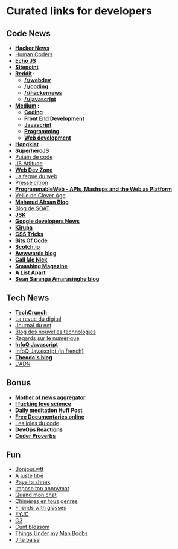 # Curated links for developers

## Code News
- **[Hacker News](https://news.ycombinator.com/)**
- [Human Coders](http://news.humancoders.com/)
- **[Echo JS](http://www.echojs.com/)**
- **[Sitepoint](http://www.sitepoint.com/)**
- **[Reddit](https://www.reddit.com) :**
    - **[/r/webdev](https://www.reddit.com/r/webdev/)**
    - **[/r/coding](https://www.reddit.com/r/coding/)**
    - **[/r/hackernews](https://www.reddit.com/r/hackernews/)**
    - **[/r/javascript](https://www.reddit.com/r/javascript/)**
- **[Medium](https://medium.com/) :**
    - **[Coding](https://medium.com/tag/coding)**
    - **[Front End Development](https://medium.com/tag/front-end-development)**
    - **[Javascript](https://medium.com/tag/javascript)**
    - **[Programming](https://medium.com/tag/programming)**
    - **[Web development](https://medium.com/tag/web-development)**
- **[Hongkiat](http://www.hongkiat.com/blog/category/coding/)**
- **[SuperheroJS](http://superherojs.com/)**
- [Putain de code](http://putaindecode.io/)
- [JS Attitude](http://www.js-attitude.fr/)
- **[Web Dev Zone](https://dzone.com/links?sort=new)**
- [La ferme du web](http://www.lafermeduweb.net/)
- [Presse citron](http://www.presse-citron.net/)
- **[ProgrammableWeb - APIs, Mashups and the Web as Platform](http://www.programmableweb.com/)**
- [Veille de Clever Age](http://blog.clever-age.com/fr/)
- **[Mahmud Ahsan Blog](http://thinkdiff.net/)**
- [Blog de SOAT](http://blog.soat.fr/)
- **[JSK](http://javascriptkicks.com/)**
- **[Google developers News](https://developers.google.com/web/updates/news/)**
- **[Kirupa](https://www.kirupa.com/)**
- **[CSS Tricks](https://css-tricks.com/)**
- **[Bits Of Code](https://bitsofco.de/)**
- **[Scotch.io](https://scotch.io/)**
- **[Awwwards blog](http://www.awwwards.com/blog/)**
- **[Call Me Nick](http://callmenick.com/)**
- **[Smashing Magazine](https://www.smashingmagazine.com/category/coding/)**
- **[A List Apart](http://alistapart.com/)**
- **[Sean Saranga Amarasinghe blog](http://seanamarasinghe.com/developer/)**

## Tech News
- **[TechCrunch](http://techcrunch.com/)**
- [La revue du digital](http://www.larevuedudigital.com/)
- [Journal du net](http://www.journaldunet.com/web-tech/developpeur/actualites/)
- [Blog des nouvelles technologies](http://www.blog-nouvelles-technologies.fr/)
- [Regards sur le numérique](http://www.rslnmag.fr/)
- **[InfoQ Javascript](https://www.infoq.com/javascript/)**
- [InfoQ Javascript (in french)](https://www.infoq.com/fr/javascript/)
- **[Theodo's blog](http://www.theodo.fr/blog/)**
- [L'ADN](http://www.ladn.eu/)



## Bonus
- **[Mother of news aggregator](http://popurls.com/)**
- **[I fucking love science](http://www.iflscience.com/)**
- **[Daily meditation Huff Post](http://www.huffingtonpost.com/news/daily-meditation/)**
- **[Free Documentaries online](http://documentaryaddict.com/)**
- [Les joies du code](http://lesjoiesducode.tumblr.com/)
- **[DevOps Reactions](http://devopsreactions.tumblr.com/)**
- **[Coder Proverbs](http://coderproverbs.tumblr.com/)**



## Fun
- [Bonjour.wtf](http://bonjour.wtf/)
- [A juste titre](http://ajustetitre.tumblr.com/)
- [Paye ta shnek](http://payetashnek.tumblr.com/)
- [Impose ton anonymat](http://www.imposetonanonymat.com/)
- [Quand mon chat](http://quandmonchat.tumblr.com/)
- [Chimères en tous genres](http://chimerisation.tumblr.com/)
- [Friends with glasses](http://fuckyeahfriendswithglasses.tumblr.com/)
- [FYJC](http://fuckyeahjacqueschirac.tumblr.com/)
- [G3](http://g0iii.tumblr.com/)
- [Cunt blossom](http://nymphetgarden.tumblr.com/)
- [Things Under my Man Boobs](http://things-under-my-man-boobs.tumblr.com/)
- [J'te baise](http://jtebaise.tumblr.com/)